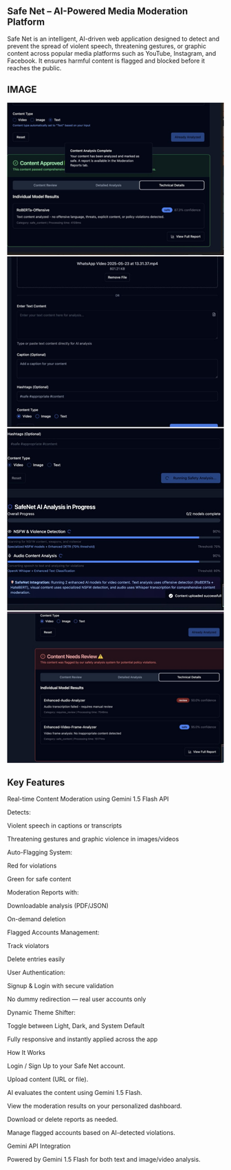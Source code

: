 ## Safe Net – AI-Powered Media Moderation Platform

Safe Net is an intelligent, AI-driven web application designed to detect and prevent the spread of violent speech, threatening gestures, or graphic content across popular media platforms such as YouTube, Instagram, and Facebook. It ensures harmful content is flagged and blocked before it reaches the public.

## IMAGE
![image alt](https://github.com/zaminmagrayy/SafeNet/blob/d572f2ba7eb4ba8e4c8b3651b3de8a1c425ac1d7/IMG_7623.jpg)
![image alt](https://github.com/zaminmagrayy/SafeNet/blob/d572f2ba7eb4ba8e4c8b3651b3de8a1c425ac1d7/IMG_7624.jpg)
![image alt](https://github.com/zaminmagrayy/SafeNet/blob/d572f2ba7eb4ba8e4c8b3651b3de8a1c425ac1d7/IMG_7625.jpg)
![image alt](https://github.com/zaminmagrayy/SafeNet/blob/d572f2ba7eb4ba8e4c8b3651b3de8a1c425ac1d7/IMG_7626.jpg)

## Key Features

Real-time Content Moderation using Gemini 1.5 Flash API

Detects:

Violent speech in captions or transcripts

Threatening gestures and graphic violence in images/videos

Auto-Flagging System:

Red for violations

Green for safe content

Moderation Reports with:

Downloadable analysis (PDF/JSON)

On-demand deletion

Flagged Accounts Management:

Track violators

Delete entries easily

User Authentication:

Signup & Login with secure validation

No dummy redirection — real user accounts only

Dynamic Theme Shifter:

Toggle between Light, Dark, and System Default

Fully responsive and instantly applied across the app

How It Works

Login / Sign Up to your Safe Net account.

Upload content (URL or file).

AI evaluates the content using Gemini 1.5 Flash.

View the moderation results on your personalized dashboard.

Download or delete reports as needed.

Manage flagged accounts based on AI-detected violations.

Gemini API Integration

Powered by Gemini 1.5 Flash for both text and image/video analysis.
